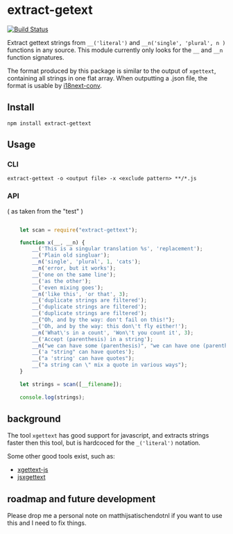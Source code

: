 extract-getext
==============

[![Build Status](https://drone.io/github.com/mvhenten/extract-gettext/status.png)](https://drone.io/github.com/mvhenten/extract-gettext/latest)

Extract gettext strings from `__('literal')` and `__n('single', 'plural', n )` functions in any source.
This module currently only looks for the `__` and `__n` function signatures.

The format produced by this package is similar to the output of `xgettext`, containing all strings in one flat array.
When outputting a .json file, the format is usable by [i18next-conv](https://www.npmjs.org/package/i18next-conv).

## Install

    npm install extract-gettext
    
## Usage

### CLI

    extract-gettext -o <output file> -x <exclude pattern> **/*.js
    
### API

( as taken from the "test" )

```javascript

    let scan = require("extract-gettext");

    function x(__, __n) {
        __('This is a singular translation %s', 'replacement');
        __('Plain old singluar');
        __n('single', 'plural', 1, 'cats');
        __n('error, but it works');
        __('one on the same line');
        __('as the other');
        __('even mixing goes');
        __n('like this', 'or that', 3);
        __('duplicate strings are filtered');
        __('duplicate strings are filtered');
        __('duplicate strings are filtered');
        __("Oh, and by the way: don't fail on this!");
        __('Oh, and by the way: this don\'t fly either!');
        __n('What\'s in a count', 'Won\'t you count it', 3);
        __('Accept (parenthesis) in a string');
        __n("we can have some (parenthesis)", "we can have one (parenthesis)", 3);
        __('a "string" can have quotes');
        __("a 'string' can have quotes");
        __("a string can \" mix a quote in various ways");
    }
    
    let strings = scan([__filename]);
    
    console.log(strings);
```
## background

The tool `xgettext` has good support for javascript, and extracts strings faster then this tool, but is hardcoced for the `_('literal')` notation.

Some other good tools exist, such as:

* [xgettext-js](https://github.com/Automattic/xgettext-js)
* [jsxgettext](https://github.com/zaach/jsxgettext)

## roadmap and future development

Please drop me a personal note on matthijsatischendotnl if you want to use this and I need to fix things.

